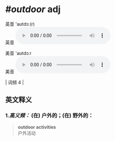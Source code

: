 # ***\#outdoor*** adj
英音 'aʊtdɔː(r)  
英音
<audio src="./media/outdoor-B.aac" controls="controls"></audio>

美音 'aʊtdɔːr  
美音
<audio src="./media/outdoor.aac" controls="controls"></audio>



| 词频 4 |  

英文释义
---
### 1.*高义频：* **(在) 户外的；(在) 野外的：**  

 > **outdoor activities**  
 > 户外活动    


